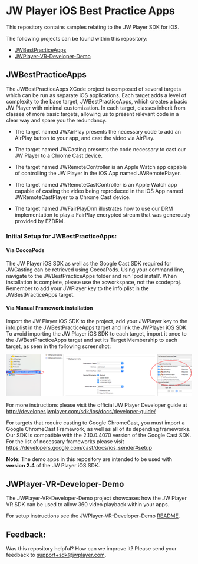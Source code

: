 # JW Player iOS Best Practice Apps

This repository contains samples relating to the JW Player SDK for iOS.

The following projects can be found within this repository:

- [JWBestPracticeApps](#jwbestpracticeapps)
- [JWPlayer-VR-Developer-Demo](#jwplayer-vr-developer-demo)

## JWBestPracticeApps

The JWBestPracticeApps XCode project is composed of several targets which can be run as separate iOS applications.
Each target adds a level of complexity to the base target, JWBestPracticeApps, which creates a basic JW Player with minimal customization. In each target, classes inherit from classes of more basic targets, allowing us to present relevant code in a clear way and spare you the redundancy.

- The target named JWAirPlay presents the necessary code to add an AirPlay button to your app, and cast the video via AirPlay.

- The target named JWCasting presents the code necessary to cast our JW Player to a Chrome Cast device.

- The target named JWRemoteController is an Apple Watch app capable of controlling the JW Player in the iOS App named JWRemotePlayer.

- The target named JWRemoteCastController is an Apple Watch app capable of casting the video being reproduced in the iOS App named JWRemoteCastPlayer to a Chrome Cast device.

- The target named JWFairPlayDrm illustrates how to use our DRM implementation to play a FairPlay encrypted stream that was generously provided by EZDRM.

### Initial Setup for JWBestPracticeApps:

#### Via CocoaPods

The JW Player iOS SDK as well as the Google Cast SDK required for JWCasting can be retrieved using CocoaPods. Using your command line, navigate to the JWBestPracticeApps folder and run 'pod install'. When installation is complete, please use the xcworkspace, not the xcodeproj. Remember to add your JWPlayer key to the info.plist in the JWBestPracticeApps target.

#### Via Manual Framework installation

Import the JW Player iOS SDK to the project, add your JWPlayer key to the info.plist in the JWBestPracticeApps target and link the JWPlayer iOS SDK. To avoid importing the JW Player iOS SDK to each target, import it once to the JWBestPracticeApps target and set its Target Membership to each target, as seen in the following screenshot:

![Target Membership Screenshot](./images/target_membership.png)

For more instructions please visit the official JW Player Developer guide at http://developer.jwplayer.com/sdk/ios/docs/developer-guide/

For targets that require casting to Google ChromeCast, you must import a Google ChromeCast Framework, as well as all of its depending frameworks. Our SDK is compatible with the 2.10.0.4070 version of the Google Cast SDK. For the list of necessary frameworks please visit https://developers.google.com/cast/docs/ios_sender#setup

**Note**: The demo apps in this repository are intended to be used with **version 2.4** of the JW Player iOS SDK.

## JWPlayer-VR-Developer-Demo

The JWPlayer-VR-Developer-Demo project showcases how the JW Player VR SDK can be used to allow 360 video playback within your apps.

For setup instructions see the JWPlayer-VR-Developer-Demo [README](./JWPlayer-VR-Developer-Demo/README.md).

## **Feedback**:
Was this repository helpful? How can we improve it? Please send your feedback to support+sdk@jwplayer.com.
